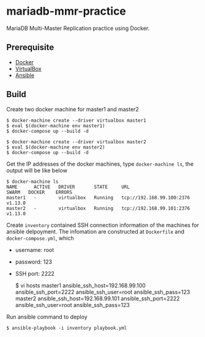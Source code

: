 # mariadb-mmr-practice 

MariaDB Multi-Master Replication practice using Docker.

## Prerequisite

* [Docker](https://www.docker.com/)
* [VirtualBox](https://www.virtualbox.org/)
* [Ansible](http://docs.ansible.com/)

## Build

Create two docker machine for master1 and master2
    
    $ docker-machine create --driver virtualbox master1
    $ eval $(docker-machine env master1)
    $ docker-compose up --build -d

    $ docker-machine create --driver virtualbox master2
    $ eval $(docker-machine env master2)
    $ docker-compose up --build -d

Get the IP addresses of the docker machines, type `docker-machine ls`, the output will be like below

    $ docker-machine ls
    NAME      ACTIVE   DRIVER       STATE     URL                         SWARM   DOCKER    ERRORS
    master1   -        virtualbox   Running   tcp://192.168.99.100:2376           v1.13.0
    master2   -        virtualbox   Running   tcp://192.168.99.101:2376           v1.13.0

Create `inventory` contained SSH connection information of the machines for ansible delpoyment. The infomation are constructed at `Dockerfile` and `docker-compose.yml`, which

* username: root
* password: 123
* SSH port: 2222

    $ vi hosts
    master1 ansible_ssh_host=192.168.99.100 ansible_ssh_port=2222 ansible_ssh_user=root ansible_ssh_pass=123
    master2 ansible_ssh_host=192.168.99.101 ansible_ssh_port=2222 ansible_ssh_user=root ansible_ssh_pass=123

Run ansible command to deploy

    $ ansible-playbook -i inventory playbook.yml

